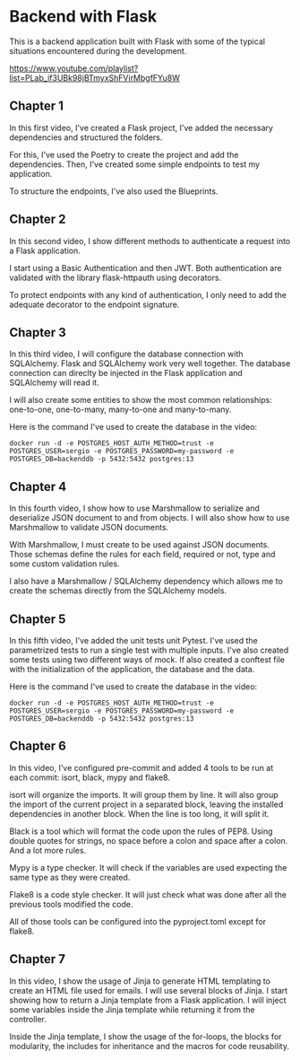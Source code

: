 # Backend with Flask

This is a backend application built with Flask with some of the typical
situations encountered during the development.

https://www.youtube.com/playlist?list=PLab_if3UBk98jBTmyxShFVirMbgfFYu8W

## Chapter 1

In this first video, I've created a Flask project, I've added the necessary
dependencies and structured the folders.

For this, I've used the Poetry to create the project and add the dependencies.
Then, I've created some simple endpoints to test my application.

To structure the endpoints, I've also used the Blueprints.


## Chapter 2

In this second video, I show different methods to authenticate a request into
a Flask application.

I start using a Basic Authentication and then JWT. Both authentication are
validated with the library flask-httpauth using decorators.

To protect endpoints with any kind of authentication, I only need to add the
adequate decorator to the endpoint signature.


## Chapter 3

In this third video, I will configure the database connection with SQLAlchemy.
Flask and SQLAlchemy work very well together. The database connection can direclty
be injected in the Flask application and SQLAlchemy will read it.

I will also create some entities to show the most common relationships: one-to-one,
one-to-many, many-to-one and many-to-many.

Here is the command I've used to create the database in the video:
```
docker run -d -e POSTGRES_HOST_AUTH_METHOD=trust -e POSTGRES_USER=sergio -e POSTGRES_PASSWORD=my-password -e POSTGRES_DB=backenddb -p 5432:5432 postgres:13
```


## Chapter 4

In this fourth video, I show how to use Marshmallow to serialize and deserialize
JSON document to and from objects. I will also show how to use Marshmallow to
validate JSON documents.

With Marshmallow, I must create to be used against JSON documents. Those schemas
define the rules for each field, required or not, type and some custom
validation rules.

I also have a Marshmallow / SQLAlchemy dependency which allows me to create the
schemas directly from the SQLAlchemy models.


## Chapter 5

In this fifth video, I've added the unit tests unit Pytest. I've used the parametrized
tests to run a single test with multiple inputs. I've also created some tests
using two different ways of mock. If also created a conftest file with the initialization
of the application, the database and the data.

Here is the command I've used to create the database in the video:
```
docker run -d -e POSTGRES_HOST_AUTH_METHOD=trust -e POSTGRES_USER=sergio -e POSTGRES_PASSWORD=my-password -e POSTGRES_DB=backenddb -p 5432:5432 postgres:13
```


## Chapter 6

In this video, I've configured pre-commit and added 4 tools to be run at each commit: isort, 
black, mypy and flake8.

isort will organize the imports. It will group them by line. It will also group the import of 
the current project in a separated block, leaving the installed dependencies in another block.
When the line is too long, it will split it.

Black is a tool which will format the code upon the rules of PEP8. Using double quotes for
strings, no space before a colon and space after a colon. And a lot more rules.

Mypy is a type checker. It will check if the variables are used expecting the same type as
they were created.

Flake8 is a code style checker. It will just check what was done after all the previous tools
modified the code.

All of those tools can be configured into the pyproject.toml except for flake8.


## Chapter 7

In this video, I show the usage of Jinja to generate HTML templating to create an HTML file
used for emails. I will use several blocks of Jinja. I start showing how to return a Jinja
template from a Flask application. I will inject some variables inside the Jinja template
while returning it from the controller.

Inside the Jinja template, I show the usage of the for-loops, the blocks for modularity, the
includes for inheritance and the macros for code reusability.

